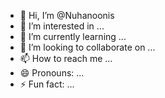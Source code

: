- 👋 Hi, I’m @Nuhanoonis
- 👀 I’m interested in ...
- 🌱 I’m currently learning ...
- 💞️ I’m looking to collaborate on ...
- 📫 How to reach me ...
- 😄 Pronouns: ...
- ⚡ Fun fact: ...

<!---
Nuhanoonis/Nuhanoonis is a ✨ special ✨ repository because its `README.md` (this file) appears on your GitHub profile.
You can click the Preview link to take a look at your changes.
--->
